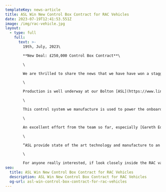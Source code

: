 ```yaml
---
templateKey: news-article
title: ASL Win New Control Box Contract for RAC Vehicles
date: 2023-07-19T12:41:53.551Z
image: /img/rac-vehicle.jpg
layout:
  - type: full
    full:
      text: >-
        1﻿9th, July, 2023\

        **New Deal: £250,000 Control Box Contract**\

        \

        W﻿e are thrilled to share the news that we have have won a staggering quarter of a million pound 12-month contract with RAC vehicles.\

        \

        Production is well underway at our Bolton [ASL](https://www.linkedin.com/company/asl-bolton/) factory and the guys are hard at work to fulfill the high-volume order of 800 [control boxes & wiring harness assemblies](https://www.assembly-solutions.com/control-panels).\

        \

        This control system we manufacture is used to power the onboard winch that assists in the deployment and vehicle loading, enabling a vehicle to be towed away within 10 minutes of arriving at the scene.\

        \

        An excellent effort from the team so far, especially [Gareth Edwards](https://www.linkedin.com/in/ACoAAB1xCsQB4aM-Utvd2j-UTEgPDcro75j94K0), [Phil Beales](https://www.linkedin.com/in/ACoAAAt9tJYBwFmjFf4RGy6qzGMvpDOzdWJcxBw) & [joao jorge](https://www.linkedin.com/in/ACoAABdKJlUBunUDdmvsP-CS9Ismce8r0y-zCXg), and great to hear some positive feedback from the customer:\

        \

        “ASL provide state of the art technology and manufacture to an unprecedented quality. They are a pleasure to deal with, always quick to communicate and competitively priced.”\

        \

        For anyone really interested, if look closely inside the RAC van top left, you will see our control box & wiring assembly.
seo:
  title: ASL Win New Control Box Contract for RAC Vehicles
  description: ASL Win New Control Box Contract for RAC Vehicles
  og-url: asl-win-control-box-contract-for-rac-vehicles
---
```

